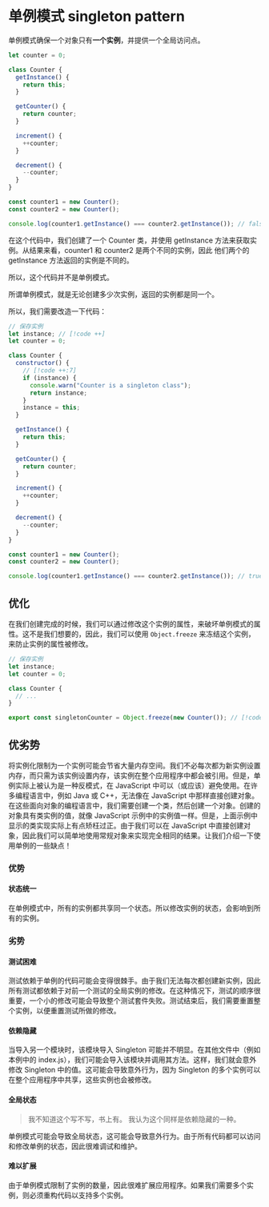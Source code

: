 # 单例模式 singleton pattern

单例模式确保一个对象只有**一个实例**，并提供一个全局访问点。

```javascript
let counter = 0;

class Counter {
  getInstance() {
    return this;
  }

  getCounter() {
    return counter;
  }

  increment() {
    ++counter;
  }

  decrement() {
    --counter;
  }
}

const counter1 = new Counter();
const counter2 = new Counter();

console.log(counter1.getInstance() === counter2.getInstance()); // false
```

在这个代码中，我们创建了一个 Counter 类，并使用 getInstance 方法来获取实例。从结果来看，counter1 和 counter2 是两个不同的实例，因此 他们两个的 getInstance 方法返回的实例是不同的。

所以，这个代码并不是单例模式。

所谓单例模式，就是无论创建多少次实例，返回的实例都是同一个。

所以，我们需要改造一下代码：

```javascript
// 保存实例
let instance; // [!code ++]
let counter = 0;

class Counter {
  constructor() {
    // [!code ++:7]
    if (instance) {
      console.warn("Counter is a singleton class");
      return instance;
    }
    instance = this;
  }

  getInstance() {
    return this;
  }

  getCounter() {
    return counter;
  }

  increment() {
    ++counter;
  }

  decrement() {
    --counter;
  }
}

const counter1 = new Counter();
const counter2 = new Counter();

console.log(counter1.getInstance() === counter2.getInstance()); // true
```

## 优化

在我们创建完成的时候，我们可以通过修改这个实例的属性，来破坏单例模式的属性。这不是我们想要的，因此，我们可以使用 `Object.freeze` 来冻结这个实例，来防止实例的属性被修改。

```javascript
// 保存实例
let instance;
let counter = 0;

class Counter {
  // ...
}

export const singletonCounter = Object.freeze(new Counter()); // [!code ++]
```

## 优劣势

将实例化限制为一个实例可能会节省大量内存空间。我们不必每次都为新实例设置内存，而只需为该实例设置内存，该实例在整个应用程序中都会被引用。但是，单例实际上被认为是一种反模式，在 JavaScript 中可以（或应该）避免使用。在许多编程语言中，例如 Java 或 C++，无法像在 JavaScript 中那样直接创建对象。在这些面向对象的编程语言中，我们需要创建一个类，然后创建一个对象。创建的对象具有类实例的值，就像 JavaScript 示例中的实例值一样。但是，上面示例中显示的类实现实际上有点矫枉过正。由于我们可以在 JavaScript 中直接创建对象，因此我们可以简单地使用常规对象来实现完全相同的结果。让我们介绍一下使用单例的一些缺点！

### 优势

#### 状态统一

在单例模式中，所有的实例都共享同一个状态。所以修改实例的状态，会影响到所有的实例。

### 劣势

#### 测试困难

测试依赖于单例的代码可能会变得很棘手。由于我们无法每次都创建新实例，因此所有测试都依赖于对前一个测试的全局实例的修改。在这种情况下，测试的顺序很重要，一个小的修改可能会导致整个测试套件失败。测试结束后，我们需要重置整个实例，以便重置测试所做的修改。

#### 依赖隐藏

当导入另一个模块时，该模块导入 Singleton 可能并不明显。在其他文件中（例如本例中的 index.js），我们可能会导入该模块并调用其方法。这样，我们就会意外修改 Singleton 中的值。这可能会导致意外行为，因为 Singleton 的多个实例可以在整个应用程序中共享，这些实例也会被修改。

#### 全局状态

> 我不知道这个写不写，书上有。 我认为这个同样是依赖隐藏的一种。

单例模式可能会导致全局状态，这可能会导致意外行为。由于所有代码都可以访问和修改单例的状态，因此很难调试和维护。

#### 难以扩展

由于单例模式限制了实例的数量，因此很难扩展应用程序。如果我们需要多个实例，则必须重构代码以支持多个实例。
